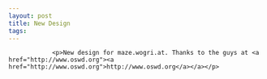```yaml
---
layout: post
title: New Design
tags:
---
```



                <p>New design for maze.wogri.at. Thanks to the guys at <a href="http://www.oswd.org"><a href="http://www.oswd.org">http://www.oswd.org</a></a></p>
